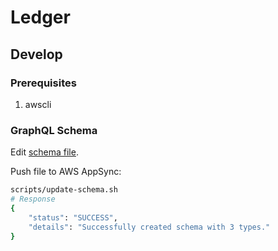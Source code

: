 # Ledger

## Develop

### Prerequisites

1. awscli

### GraphQL Schema

Edit [schema file](./schema.graphql).

Push file to AWS AppSync:

```bash
scripts/update-schema.sh
# Response
{
    "status": "SUCCESS",
    "details": "Successfully created schema with 3 types."
}
```
